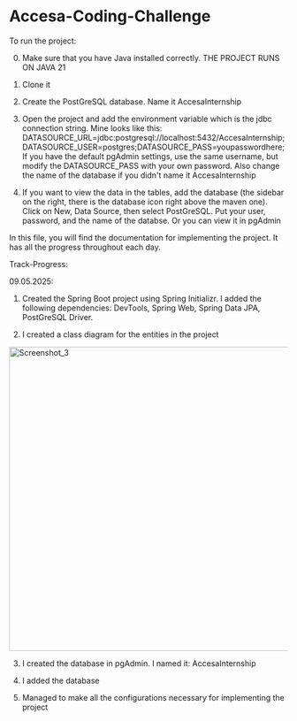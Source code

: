 # Accesa-Coding-Challenge

To run the project:

0. Make sure that you have Java installed correctly.
THE PROJECT RUNS ON JAVA 21

1. Clone it

2. Create the PostGreSQL database. Name it AccesaInternship

3. Open the project and add the environment variable which is the jdbc connection string.
Mine looks like this: DATASOURCE_URL=jdbc:postgresql://localhost:5432/AccesaInternship;DATASOURCE_USER=postgres;DATASOURCE_PASS=youpasswordhere;
If you have the default pgAdmin settings, use the same username, but modify the DATASOURCE_PASS with your own password.
Also change the name of the database if you didn't name it AccesaInternship

5. If you want to view the data in the tables, add the database (the sidebar on the right, there is the database icon right above the maven one).
Click on New, Data Source, then select PostGreSQL. Put your user, password, and the name of the databse.
Or you can view it in pgAdmin





In this file, you will find the documentation for implementing the project.
It has all the progress throughout each day.


Track-Progress:


09.05.2025:
1. Created the Spring Boot project using Spring Initializr.
I added the following dependencies: DevTools, Spring Web, Spring Data JPA, PostGreSQL Driver.

2. I created a class diagram for the entities in the project

<img width="550" alt="Screenshot_3" src="https://github.com/user-attachments/assets/7cdff851-4493-447e-8435-7e350646e1fe" />


3. I created the database in pgAdmin. I named it: AccesaInternship

4. I added the database

5. Managed to make all the configurations necessary for implementing the project

